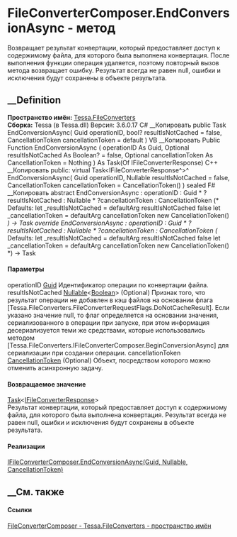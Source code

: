 # FileConverterComposer.EndConversionAsync - метод
Возвращает результат конвертации, который предоставляет доступ к содержимому
файла, для которого была выполнена конвертация. После выполнения функции
операция удаляется, поэтому повторный вызов метода возвращает ошибку.
Результат всегда не равен null, ошибки и исключения будут сохранены в объекте
результата.
## __Definition
 **Пространство имён:** [Tessa.FileConverters](N_Tessa_FileConverters.htm)  
 **Сборка:** Tessa (в Tessa.dll) Версия: 3.6.0.17
C# __Копировать
     public Task<IFileConverterResponse> EndConversionAsync(
    	Guid operationID,
    	bool? resultIsNotCached = false,
    	CancellationToken cancellationToken = default
    )
VB __Копировать
     Public Function EndConversionAsync ( 
    	operationID As Guid,
    	Optional resultIsNotCached As Boolean? = false,
    	Optional cancellationToken As CancellationToken = Nothing
    ) As Task(Of IFileConverterResponse)
C++ __Копировать
     public:
    virtual Task<IFileConverterResponse^>^ EndConversionAsync(
    	Guid operationID, 
    	Nullable<bool> resultIsNotCached = false, 
    	CancellationToken cancellationToken = CancellationToken()
    ) sealed
F# __Копировать
     abstract EndConversionAsync : 
            operationID : Guid * 
            ?resultIsNotCached : Nullable<bool> * 
            ?cancellationToken : CancellationToken 
    (* Defaults:
            let _resultIsNotCached = defaultArg resultIsNotCached false
            let _cancellationToken = defaultArg cancellationToken new CancellationToken()
    *)
    -> Task<IFileConverterResponse> 
    override EndConversionAsync : 
            operationID : Guid * 
            ?resultIsNotCached : Nullable<bool> * 
            ?cancellationToken : CancellationToken 
    (* Defaults:
            let _resultIsNotCached = defaultArg resultIsNotCached false
            let _cancellationToken = defaultArg cancellationToken new CancellationToken()
    *)
    -> Task<IFileConverterResponse> 
#### Параметры
operationID [Guid](https://learn.microsoft.com/dotnet/api/system.guid)
    Идентификатор операции по конвертации файла.
resultIsNotCached
[Nullable](https://learn.microsoft.com/dotnet/api/system.nullable-1)<[Boolean](https://learn.microsoft.com/dotnet/api/system.boolean)>
(Optional)
     Признак того, что результат операции не добавлен в кэш файлов на основании флага [Tessa.FileConverters.FileConverterRequestFlags.DoNotCacheResult]. Если указано значение null, то флаг определяется на основании значения, сериализованного в операции при запуске, при этом информация десериализуется теми же средствами, которые использовались методом [Tessa.FileConverters.IFileConverterComposer.BeginConversionAsync] для сериализации при создании операции. 
cancellationToken
[CancellationToken](https://learn.microsoft.com/dotnet/api/system.threading.cancellationtoken)
(Optional)
    Объект, посредством которого можно отменить асинхронную задачу.
#### Возвращаемое значение
[Task](https://learn.microsoft.com/dotnet/api/system.threading.tasks.task-1)<[IFileConverterResponse](T_Tessa_FileConverters_IFileConverterResponse.htm)>  
Результат конвертации, который предоставляет доступ к содержимому файла, для
которого была выполнена конвертация. Результат всегда не равен null, ошибки и
исключения будут сохранены в объекте результата.
#### Реализации
[IFileConverterComposer.EndConversionAsync(Guid, Nullable<Boolean>,
CancellationToken)](M_Tessa_FileConverters_IFileConverterComposer_EndConversionAsync.htm)  
##  __См. также
#### Ссылки
[FileConverterComposer - ](T_Tessa_FileConverters_FileConverterComposer.htm)
[Tessa.FileConverters - пространство имён](N_Tessa_FileConverters.htm)
